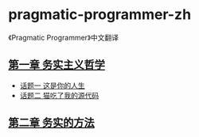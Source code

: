 # pragmatic-programmer-zh
《Pragmatic Programmer》中文翻译

## [第一章 务实主义哲学](./Chapter1/务实主义哲学.md)

- [话题一 这是你的人生](./Chapter1/这是你的人生.md)
- [话题二 猫吃了我的源代码](./Chapter1/猫吃了我的源代码.md)

## [第二章 务实的方法](务实的方法.md)



